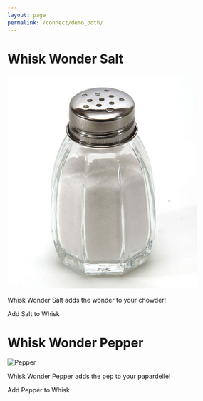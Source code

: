 ```yaml
---
layout: page
permalink: /connect/demo_both/
---
```


# Whisk Wonder Salt

<div class="product">
  <img src="/connect/images/salt_product.png" alt="Salt">
  <br>
  <p>Whisk Wonder Salt adds the wonder to your chowder!</p>
  <a data-whisk-widget
      data-whisk-product-text="Salt"
      class="widget">
    <i class="fa fa-plus"></i>
    Add Salt to Whisk
  </a>
</div>


# Whisk Wonder Pepper

<div class="product">
  <img src="/connect/images/pepper_product.png" alt="Pepper">
  <br>
  <p>Whisk Wonder Pepper adds the pep to your papardelle!</p>
  <a data-whisk-widget
      data-whisk-product-text="Pepper"
      class="widget">
    <i class="fa fa-plus"></i>
    Add Pepper to Whisk
  </a>
</div>

<meta name="whisk-owner-id" content="d84ecba1-bfb1-4395-99f0-ae02910d4802">
<script async="true" src="//widget.whisk.com/assets/whiskbutton.js" type="text/javascript"></script>
